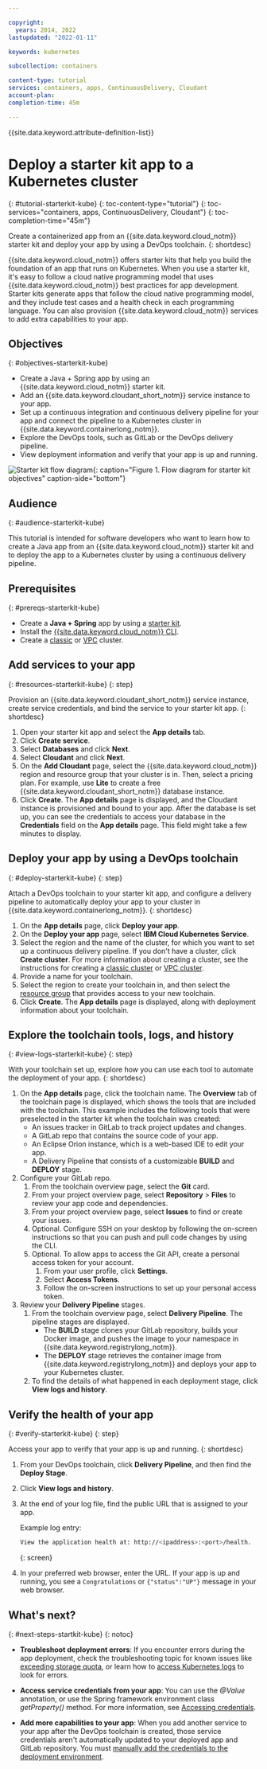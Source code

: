 ```yaml
---

copyright:
  years: 2014, 2022
lastupdated: "2022-01-11"

keywords: kubernetes

subcollection: containers

content-type: tutorial
services: containers, apps, ContinuousDelivery, Cloudant
account-plan:
completion-time: 45m

---
```


{{site.data.keyword.attribute-definition-list}}


# Deploy a starter kit app to a Kubernetes cluster
{: #tutorial-starterkit-kube}
{: toc-content-type="tutorial"}
{: toc-services="containers, apps, ContinuousDelivery, Cloudant"}
{: toc-completion-time="45m"}

Create a containerized app from an {{site.data.keyword.cloud_notm}} starter kit and deploy your app by using a DevOps toolchain.
{: shortdesc}

{{site.data.keyword.cloud_notm}} offers starter kits that help you build the foundation of an app that runs on Kubernetes. When you use a starter kit, it's easy to follow a cloud native programming model that uses {{site.data.keyword.cloud_notm}} best practices for app development. Starter kits generate apps that follow the cloud native programming model, and they include test cases and a health check in each programming language. You can also provision {{site.data.keyword.cloud_notm}} services to add extra capabilities to your app.

## Objectives
{: #objectives-starterkit-kube}

- Create a Java + Spring app by using an {{site.data.keyword.cloud_notm}} starter kit.
- Add an {{site.data.keyword.cloudant_short_notm}} service instance to your app.
- Set up a continuous integration and continuous delivery pipeline for your app and connect the pipeline to a Kubernetes cluster in {{site.data.keyword.containerlong_notm}}.
- Explore the DevOps tools, such as GitLab or the DevOps delivery pipeline.
- View deployment information and verify that your app is up and running.

![Starter kit flow diagram](images/starterkit-app.png "Starter kit flow diagram"){: caption="Figure 1. Flow diagram for starter kit objectives" caption-side="bottom"}

## Audience
{: #audience-starterkit-kube}

This tutorial is intended for software developers who want to learn how to create a Java app from an {{site.data.keyword.cloud_notm}} starter kit and to deploy the app to a Kubernetes cluster by using a continuous delivery pipeline.

## Prerequisites
{: #prereqs-starterkit-kube}

- Create a **Java + Spring** app by using a [starter kit](/docs/apps/tutorials?topic=apps-tutorial-starterkit).
- Install the [{{site.data.keyword.cloud_notm}} CLI](/docs/cli?topic=cli-getting-started#idt-prereq).
- Create a [classic](/docs/containers?topic=containers-clusters#clusters_standard) or [VPC](/docs/containers?topic=containers-clusters#clusters_vpcg2) cluster.

## Add services to your app
{: #resources-starterkit-kube}
{: step}

Provision an {{site.data.keyword.cloudant_short_notm}} service instance, create service credentials, and bind the service to your starter kit app.
{: shortdesc}

1. Open your starter kit app and select the **App details** tab.
2. Click **Create service**.
3. Select **Databases** and click **Next**.
4. Select **Cloudant** and click **Next**.
5. On the **Add Cloudant** page, select the {{site.data.keyword.cloud_notm}} region and resource group that your cluster is in. Then, select a pricing plan. For example, use **Lite** to create a free {{site.data.keyword.cloudant_short_notm}} database instance.
6. Click **Create**. The **App details** page is displayed, and the Cloudant instance is provisioned and bound to your app. After the database is set up, you can see the credentials to access your database in the **Credentials** field on the **App details** page. This field might take a few minutes to display.

## Deploy your app by using a DevOps toolchain
{: #deploy-starterkit-kube}
{: step}

Attach a DevOps toolchain to your starter kit app, and configure a delivery pipeline to automatically deploy your app to your cluster in {{site.data.keyword.containerlong_notm}}.
{: shortdesc}

1. On the **App details** page, click **Deploy your app**.
2. On the **Deploy your app** page, select **IBM Cloud Kubernetes Service**.
3. Select the region and the name of the cluster, for which you want to set up a continuous delivery pipeline. If you don't have a cluster, click **Create cluster**. For more information about creating a cluster, see the instructions for creating a [classic cluster](/docs/containers?topic=containers-clusters#clusters_standard) or [VPC cluster](/docs/containers?topic=containers-clusters#clusters_vpcg2).
4. Provide a name for your toolchain.
5. Select the region to create your toolchain in, and then select the [resource group](/docs/ContinuousDelivery?topic=ContinuousDelivery-toolchains-iam-security) that provides access to your new toolchain.
6. Click **Create**. The **App details** page is displayed, along with deployment information about your toolchain.

## Explore the toolchain tools, logs, and history
{: #view-logs-starterkit-kube}
{: step}

With your toolchain set up, explore how you can use each tool to automate the deployment of your app.
{: shortdesc}

1. On the **App details** page, click the toolchain name. The **Overview** tab of the toolchain page is displayed, which shows the tools that are included with the toolchain. This example includes the following tools that were preselected in the starter kit when the toolchain was created:
    - An issues tracker in GitLab to track project updates and changes.
    - A GitLab repo that contains the source code of your app.
    - An Eclipse Orion instance, which is a web-based IDE to edit your app.
    - A Delivery Pipeline that consists of a customizable **BUILD** and **DEPLOY** stage.
2. Configure your GitLab repo.
    1. From the toolchain overview page, select the **Git** card.
    2. From your project overview page, select **Repository** > **Files** to review your app code and dependencies.
    3. From your project overview page, select **Issues** to find or create your issues.
    4. Optional. Configure SSH on your desktop by following the on-screen instructions so that you can push and pull code changes by using the CLI.
    5. Optional. To allow apps to access the Git API, create a personal access token for your account.
        1. From your user profile, click **Settings**.
        2. Select **Access Tokens**.
        3. Follow the on-screen instructions to set up your personal access token.
3. Review your **Delivery Pipeline** stages.
    1. From the toolchain overview page, select **Delivery Pipeline**. The pipeline stages are displayed.
        - The **BUILD** stage clones your GitLab repository, builds your Docker image, and pushes the image to your namespace in {{site.data.keyword.registrylong_notm}}.
        - The **DEPLOY** stage retrieves the container image from {{site.data.keyword.registrylong_notm}} and deploys your app to your Kubernetes cluster.
    2. To find the details of what happened in each deployment stage, click **View logs and history**.

## Verify the health of your app
{: #verify-starterkit-kube}
{: step}

Access your app to verify that your app is up and running.
{: shortdesc}

1. From your DevOps toolchain, click **Delivery Pipeline**, and then find the **Deploy Stage**.
2. Click **View logs and history**.
3. At the end of your log file, find the public URL that is assigned to your app.

    Example log entry:
    ```sh
    View the application health at: http://<ipaddress>:<port>/health.
    ```
    {: screen}

4. In your preferred web browser, enter the URL. If your app is up and running, you see a `Congratulations` or `{"status":"UP"}` message in your web browser.


## What's next?
{: #next-steps-startkit-kube}
{: notoc}

* **Troubleshoot deployment errors**: If you encounter errors during the app deployment, check the troubleshooting topic for known issues like [exceeding storage quota](/docs/apps?topic=apps-managingapps#exceed_quota), or learn how to [access Kubernetes logs](/docs/apps?topic=apps-managingapps#access_kube_logs) to look for errors.

* **Access service credentials from your app**: You can use the _@Value_ annotation, or use the Spring framework environment class _getProperty()_ method. For more information, see [Accessing credentials](/docs/java?topic=java-spring-configuration#spring-access-credentials).

* **Add more capabilities to your app**: When you add another service to your app after the DevOps toolchain is created, those service credentials aren't automatically updated to your deployed app and GitLab repository. You must [manually add the credentials to the deployment environment](/docs/apps?topic=apps-credentials_overview).






